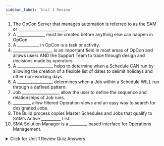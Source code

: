 ```yaml
---
sidebar_label: 'Unit 1 Review'
---
```


1.  The OpCon Server that manages automation is referred to as the SAM or ________________________.
2.  A ______________ must be created before anything else can happen in OpCon.
3.  A ___________ in OpCon is a task or activity.
4.  ____________________ is an important field in most areas of OpCon and allows users AND the Support Team to trace through design and decisions made by operators.
5.  A __________________ helps to determine when a Schedule CAN run by allowing the creation of a flexible list of dates to delimit holidays and other non-working days.
6.  A __________________ determines when a Job within a Schedule WILL run through a defined pattern.
8.  Job ___________________ allow the user to define the sequence and relationships of Job runs.
8.  _________ allow filtered Operation views and an easy way to search for designated Jobs.
9.  The Build process copies Master Schedules and Jobs that qualify to SAM’s Active __________ List.
10.  SMA Solution Manager is a _________ based interface for Operations Management.

<details>

<summary>Click for Unit 1 Review Quiz Answers</summary>

1. SCHEDULE ACTIVITY MONITOR
2. SCHEDULE
3. JOB
4. DOCUMENTATION
5. CALENDAR
6. FREQUENCY
7. DEPENDENCIES
8. TAGS
9. DAILY
10. WEB

</details>
